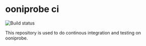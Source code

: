 # ooniprobe ci

![Build status](https://travis-ci.org/OpenObservatory/ooniprobe-ci.svg?branch=master)

This repository is used to do continous integration and testing on
ooniprobe.
